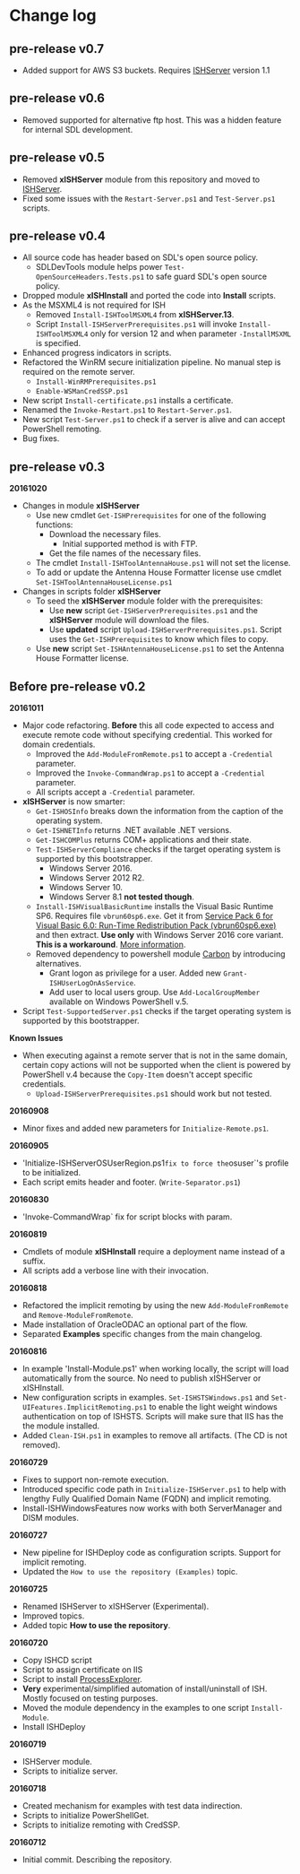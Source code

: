 # Change log

## pre-release v0.7

- Added support for AWS S3 buckets. Requires [ISHServer](https://github.com/Sarafian/ISHServer) version 1.1

## pre-release v0.6

- Removed supported for alternative ftp host. This was a hidden feature for internal SDL development.

## pre-release v0.5

- Removed **xISHServer** module from this repository and moved to [ISHServer](https://github.com/Sarafian/ISHServer).
- Fixed some issues with the `Restart-Server.ps1` and `Test-Server.ps1` scripts.

## pre-release v0.4

- All source code has header based on SDL's open source policy.
  - SDLDevTools module helps power `Test-OpenSourceHeaders.Tests.ps1` to safe guard SDL's open source policy.
- Dropped module **xISHInstall** and ported the code into **Install** scripts.    
- As the MSXML4 is not required for ISH
  - Removed `Install-ISHToolMSXML4` from **xISHServer.13**.
  - Script `Install-ISHServerPrerequisites.ps1` will invoke `Install-ISHToolMSXML4` only for version 12 and when parameter `-InstallMSXML` is specified. 
- Enhanced progress indicators in scripts.
- Refactored the WinRM secure initialization pipeline. No manual step is required on the remote server.
  - `Install-WinRMPrerequisites.ps1` 
  - `Enable-WSManCredSSP.ps1`
- New script `Install-certificate.ps1` installs a certificate.
- Renamed the `Invoke-Restart.ps1` to `Restart-Server.ps1`.
- New script `Test-Server.ps1` to check if a server is alive and can accept PowerShell remoting.
- Bug fixes.

## pre-release v0.3

**20161020**

- Changes in module **xISHServer**
  - Use new cmdlet `Get-ISHPrerequisites` for one of the following functions: 
    - Download the necessary files.
      - Initial supported method is with FTP.
    - Get the file names of the necessary files.
  - The cmdlet `Install-ISHToolAntennaHouse.ps1` will not set the license.
  - To add or update the Antenna House Formatter license use cmdlet `Set-ISHToolAntennaHouseLicense.ps1`
- Changes in scripts folder **xISHServer**
  - To seed the **xISHServer** module folder with the prerequisites:
    - Use **new** script `Get-ISHServerPrerequisites.ps1` and the **xISHServer** module will download the files. 
    - Use **updated** script `Upload-ISHServerPrerequisites.ps1`. Script uses the `Get-ISHPrerequisites` to know which files to copy.
  - Use **new** script `Set-ISHAntennaHouseLicense.ps1` to set the Antenna House Formatter license. 
  
## Before pre-release v0.2

**20161011**

- Major code refactoring. **Before** this all code expected to access and execute remote code without specifying credential. This worked for domain credentials. 
  - Improved the `Add-ModuleFromRemote.ps1` to accept a `-Credential` parameter. 
  - Improved the `Invoke-CommandWrap.ps1` to accept a `-Credential` parameter. 
  - All scripts accept a `-Credential` parameter.
- **xISHServer** is now smarter:
  - `Get-ISHOSInfo` breaks down the information from the caption of the operating system.
  - `Get-ISHNETInfo` returns .NET available .NET versions.
  - `Get-ISHCOMPlus` returns COM+ applications and their state.
  - `Test-ISHServerCompliance` checks if the target operating system is supported by this bootstrapper.
    - Windows Server 2016.
    - Windows Server 2012 R2.
    - Windows Server 10.
    - Windows Server 8.1 **not tested though**.
  - `Install-ISHVisualBasicRuntime` installs the Visual Basic Runtime SP6. Requires file `vbrun60sp6.exe`. Get it from [Service Pack 6 for Visual Basic 6.0: Run-Time Redistribution Pack (vbrun60sp6.exe)](https://www.microsoft.com/en-us/download/details.aspx?id=24417) and then extract. **Use only** with Windows Server 2016 core variant. **This is a workaround**. [More information](https://social.technet.microsoft.com/Forums/windowsserver/en-US/9b0f8911-07f4-420f-9e48-d31915f91528/msvbvm60dll-missing-in-core?forum=winservercore).    
  - Removed dependency to powershell module [Carbon](https://www.powershellgallery.com/packages/Carbon/2.3.0) by introducing alternatives.
    - Grant logon as privilege for a user. Added new `Grant-ISHUserLogOnAsService`.
    - Add user to local users group. Use `Add-LocalGroupMember` available on Windows PowerShell v.5.
- Script `Test-SupportedServer.ps1` checks if the target operating system is supported by this bootstrapper.

**Known Issues**

- When executing against a remote server that is not in the same domain, certain copy actions will not be supported when the client is powered by PowerShell v.4 because the `Copy-Item` doesn't accept specific credentials. 
  - `Upload-ISHServerPrerequisites.ps1` should work but not tested.

**20160908**

- Minor fixes and added new parameters for `Initialize-Remote.ps1`.

**20160905**

- 'Initialize-ISHServerOSUserRegion.ps1` fix to force the `osuser`'s profile to be initialized.
- Each script emits header and footer. (`Write-Separator.ps1`)

**20160830**

- 'Invoke-CommandWrap` fix for script blocks with param.

**20160819**

- Cmdlets of module **xISHInstall** require a deployment name instead of a suffix.
- All scripts add a verbose line with their invocation.

**20160818**

- Refactored the implicit remoting by using the new `Add-ModuleFromRemote` and `Remove-ModuleFromRemote`.
- Made installation of OracleODAC an optional part of the flow.
- Separated **Examples** specific changes from the main changelog.  

**20160816**

- In example 'Install-Module.ps1' when working locally, the script will load automatically from the source. No need to publish xISHServer or xISHInstall.
- New configuration scripts in examples. `Set-ISHSTSWindows.ps1` and `Set-UIFeatures.ImplicitRemoting.ps1` to enable the light weight windows authentication on top of ISHSTS. Scripts will make sure that IIS has the the module installed.
- Added `Clean-ISH.ps1` in examples to remove all artifacts. (The CD is not removed).

**20160729**

- Fixes to support non-remote execution.
- Introduced specific code path in `Initialize-ISHServer.ps1` to help with lengthy Fully Qualified Domain Name (FQDN) and implicit remoting.
- Install-ISHWindowsFeatures now works with both ServerManager and DISM modules. 

**20160727**

- New pipeline for ISHDeploy code as configuration scripts. Support for implicit remoting.
- Updated the `How to use the repository (Examples)` topic.

**20160725**

- Renamed ISHServer to xISHServer (Experimental).
- Improved topics.
- Added topic **How to use the repository**.

**20160720**

- Copy ISHCD script
- Script to assign certificate on IIS
- Script to install [ProcessExplorer](https://technet.microsoft.com/en-us/sysinternals/processexplorer.aspx).
- **Very** experimental/simplified automation of install/uninstall of ISH. Mostly focused on testing purposes.
- Moved the module dependency in the examples to one script `Install-Module`.
- Install ISHDeploy

**20160719**

- ISHServer module.
- Scripts to initialize server.

**20160718**

- Created mechanism for examples with test data indirection.
- Scripts to initialize PowerShellGet.
- Scripts to initialize remoting with CredSSP.

**20160712**

- Initial commit. Describing the repository.